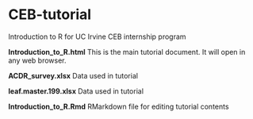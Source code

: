# CEB-tutorial
Introduction to R for UC Irvine CEB internship program

**Introduction_to_R.html**
This is the main tutorial document.  It will open in any web browser.

**ACDR_survey.xlsx**
Data used in tutorial

**leaf.master.199.xlsx**
Data used in tutorial

**Introduction_to_R.Rmd**
RMarkdown file for editing tutorial contents
